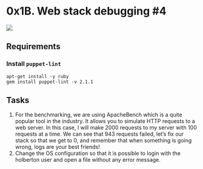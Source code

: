 0x1B. Web stack debugging #4
============================

![](https://s3.amazonaws.com/intranet-projects-files/holbertonschool-sysadmin_devops/313/frdkCrb.jpg)

Requirements
------------

### Install `puppet-lint`

```
apt-get install -y ruby
gem install puppet-lint -v 2.1.1

```

Tasks
-----
1. For the benchmarking, we are using ApacheBench which is a quite popular tool in the industry. It allows you to simulate HTTP requests to a web server. In this case, I will make 2000 requests to my server with 100 requests at a time. We can see that 943 requests failed, let’s fix our stack so that we get to 0, and remember that when something is going wrong, logs are your best friends!
2. Change the OS configuration so that it is possible to login with the holberton user and open a file without any error message.

